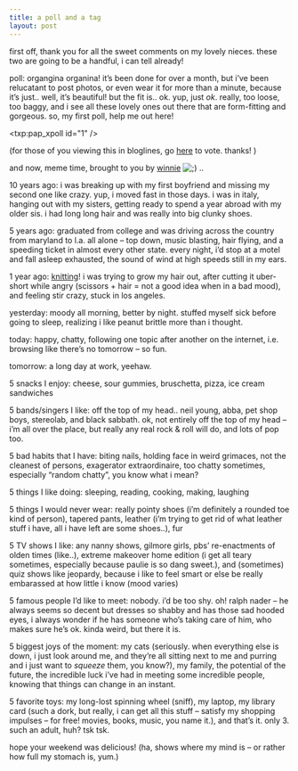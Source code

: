 ```yaml
---
title: a poll and a tag
layout: post
---
```


first off, thank you for all the sweet comments on my lovely nieces. these two are going to be a handful, i can tell already!

poll: organgina organina! it&#8217;s been done for over a month, but i&#8217;ve been relucatant to post photos, or even wear it for more than a minute, because it&#8217;s just.. well, it&#8217;s beautiful! but the fit is.. ok. yup, just *ok*. really, too loose, too baggy, and i see all these lovely ones out there that are form-fitting and gorgeous. so, my first poll, help me out here!

<txp:pap_xpoll id="1" />

(for those of you viewing this in bloglines, go [here][1] to vote. thanks! )

and now, meme time, brought to you by [winnie][2] <img src="http://localhost:8888/wordpress/wp-includes/images/smilies/icon_wink.gif" alt=";)" class="wp-smiley" /> ..

10 years ago: i was breaking up with my first boyfriend and missing my second one like crazy. yup, i moved fast in those days. i was in italy, hanging out with my sisters, getting ready to spend a year abroad with my older sis. i had long long hair and was really into big clunky shoes. 

5 years ago: graduated from college and was driving across the country from maryland to l.a. all alone &#8211; top down, music blasting, hair flying, and a speeding ticket in almost every other state. every night, i&#8217;d stop at a motel and fall asleep exhausted, the sound of wind at high speeds still in my ears.

1 year ago: [knitting][3]! i was trying to grow my hair out, after cutting it uber-short while angry (scissors + hair = not a good idea when in a bad mood), and feeling stir crazy, stuck in los angeles.

yesterday: moody all morning, better by night. stuffed myself sick before going to sleep, realizing i like peanut brittle more than i thought.

today: happy, chatty, following one topic after another on the internet, i.e. browsing like there&#8217;s no tomorrow &#8211; so fun.

tomorrow: a long day at work, yeehaw.

5 snacks I enjoy: cheese, sour gummies, bruschetta, pizza, ice cream sandwiches

5 bands/singers I like: off the top of my head.. neil young, abba, pet shop boys, stereolab, and black sabbath. ok, not entirely off the top of my head &#8211; i&#8217;m all over the place, but really any real rock & roll will do, and lots of pop too.

5 bad habits that I have: biting nails, holding face in weird grimaces, not the cleanest of persons, exagerator extraordinaire, too chatty sometimes, especially &#8220;random chatty&#8221;, you know what i mean?

5 things I like doing: sleeping, reading, cooking, making, laughing

5 things I would never wear: really pointy shoes (i&#8217;m definitely a rounded toe kind of person), tapered pants, leather (i&#8217;m trying to get rid of what leather stuff i have, all i have left are some shoes..), fur

5 TV shows I like: any nanny shows, gilmore girls, pbs&#8217; re-enactments of olden times (like..), extreme makeover home edition (i get all teary sometimes, especially because paulie is so dang sweet.), and (sometimes) quiz shows like jeopardy, because i like to feel smart or else be really embarassed at how little i know (mood varies)

5 famous people I&#8217;d like to meet: nobody. i&#8217;d be too shy. oh! ralph nader &#8211; he always seems so decent but dresses so shabby and has those sad hooded eyes, i always wonder if he has someone who&#8217;s taking care of him, who makes sure he&#8217;s ok. kinda weird, but there it is.

5 biggest joys of the moment: my cats (seriously. when everything else is down, i just look around me, and they&#8217;re all sitting next to me and purring and i just want to *squeeze* them, you know?), my family, the potential of the future, the incredible luck i&#8217;ve had in meeting some incredible people, knowing that things can change in an instant. 

5 favorite toys: my long-lost spinning wheel (sniff), my laptop, my library card (such a dork, but really, i can get all this stuff &#8211; satisfy my shopping impulses &#8211; for free! movies, books, music, you name it.), and that&#8217;s it. only 3. such an adult, huh? tsk tsk.

hope your weekend was delicious! (ha, shows where my mind is &#8211; or rather how full my stomach is, yum.)

 [1]: http://mellowtrouble.net/journal
 [2]: http://guavaseeds.blogspot.com/
 [3]: ../../journal/3/my-to-be-felted-bag